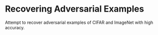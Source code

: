 # Recovering Adversarial Examples
Attempt to recover adversarial examples of CIFAR and ImageNet with high accuracy.
